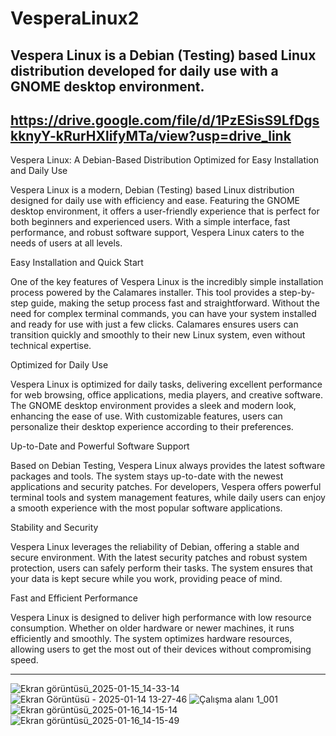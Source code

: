 # VesperaLinux2
Vespera Linux is a Debian (Testing) based Linux distribution developed for daily use with a GNOME desktop environment.
---
https://drive.google.com/file/d/1PzESisS9LfDgskknyY-kRurHXlifyMTa/view?usp=drive_link
----
Vespera Linux: A Debian-Based Distribution Optimized for Easy Installation and Daily Use

Vespera Linux is a modern, Debian (Testing) based Linux distribution designed for daily use with efficiency and ease. Featuring the GNOME desktop environment, it offers a user-friendly experience that is perfect for both beginners and experienced users. With a simple interface, fast performance, and robust software support, Vespera Linux caters to the needs of users at all levels.

Easy Installation and Quick Start

One of the key features of Vespera Linux is the incredibly simple installation process powered by the Calamares installer. This tool provides a step-by-step guide, making the setup process fast and straightforward. Without the need for complex terminal commands, you can have your system installed and ready for use with just a few clicks. Calamares ensures users can transition quickly and smoothly to their new Linux system, even without technical expertise.

Optimized for Daily Use

Vespera Linux is optimized for daily tasks, delivering excellent performance for web browsing, office applications, media players, and creative software. The GNOME desktop environment provides a sleek and modern look, enhancing the ease of use. With customizable features, users can personalize their desktop experience according to their preferences.

Up-to-Date and Powerful Software Support

Based on Debian Testing, Vespera Linux always provides the latest software packages and tools. The system stays up-to-date with the newest applications and security patches. For developers, Vespera offers powerful terminal tools and system management features, while daily users can enjoy a smooth experience with the most popular software applications.

Stability and Security

Vespera Linux leverages the reliability of Debian, offering a stable and secure environment. With the latest security patches and robust system protection, users can safely perform their tasks. The system ensures that your data is kept secure while you work, providing peace of mind.

Fast and Efficient Performance

Vespera Linux is designed to deliver high performance with low resource consumption. Whether on older hardware or newer machines, it runs efficiently and smoothly. The system optimizes hardware resources, allowing users to get the most out of their devices without compromising speed.

----

![Ekran görüntüsü_2025-01-15_14-33-14](https://github.com/user-attachments/assets/7d7ebd83-a94f-4a1d-94a1-d7fe2a9a54f2)
![Ekran Görüntüsü - 2025-01-14 13-27-46](https://github.com/user-attachments/assets/86a56286-5223-4696-83c7-39366027e1ad)
![Çalışma alanı 1_001](https://github.com/user-attachments/assets/8ab995b0-2a8f-4e51-b3a4-154dea1d093e)
![Ekran görüntüsü_2025-01-16_14-15-14](https://github.com/user-attachments/assets/733ef749-9e00-4c1c-b876-9ef0b621bf30)
![Ekran görüntüsü_2025-01-16_14-15-49](https://github.com/user-attachments/assets/1bbbac35-0e36-4849-80f1-55c80d84a747)

